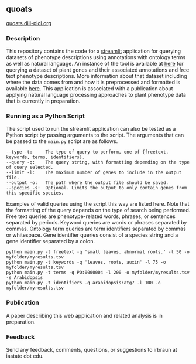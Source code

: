 ## quoats

[quoats.dill-picl.org](https://quoats.dill-picl.org/)

### Description
This repository contains the code for a [streamlit](https://www.streamlit.io/) application for querying datasets of phenotype descriptions using annotations with ontology terms as well as natural language. An instance of the tool is available at [here](https://quoats.dill-picl.org/) for querying a dataset of plant genes and their associated annotations and free text phenotype descriptions. More information about that dataset including where the data comes from and how it is preprocessed and formatted is available [here](https://github.com/irbraun/plant-data). This application is associated with a publication about applying natural language processing approaches to plant phenotype data that is currently in preparation.


### Running as a Python Script
The script used to run the streamlit application can also be tested as a Python script by passing arguments to the script. The arguments that can be passed to the `main.py` script are as follows.
```
--type -t:     The type of query to perform, one of {freetext, keywords, terms, identifiers}.
--query -q:    The query string, with formatting depending on the type of query selected.
--limit -l:    The maximum number of genes to include in the output file.
--output -o:   The path where the output file should be saved.
--species -s:  Optional. Limits the output to only contain genes from this specific species.
```
Examples of valid queries using the script this way are listed here. Note that the formatting of the query depends on the type of search being performed. Free text queries are phenotype-related words, phrases, or sentences separated by periods. Keyword queries are words or phrases separated by commas. Ontology term queries are term identifiers separated by commas or whitespace. Gene identifier queries consist of a species string and a gene identifier separated by a colon.
```
python main.py -t freetext -q 'small leaves. abnormal roots.' -l 50 -o myfolder/myresults.tsv
python main.py -t keywords -q 'leaves, roots, auxin' -l 75 -o myfolder/myresults.tsv
python main.py -t terms -q PO:0000004 -l 200 -o myfolder/myresults.tsv -s Arabidopsis
python main.py -t identifiers -q arabidopsis:atg7 -l 100 -o myfolder/myresults.tsv
```



### Publication
A paper describing this web application and related analysis is in preparation.


### Feedback
Send any feedback, comments, questions, or suggestions to irbraun at iastate dot edu.
